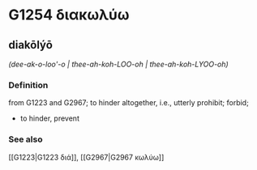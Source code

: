# G1254 διακωλύω

## diakōlýō

_(dee-ak-o-loo'-o | thee-ah-koh-LOO-oh | thee-ah-koh-LYOO-oh)_

### Definition

from G1223 and G2967; to hinder altogether, i.e., utterly prohibit; forbid; 

- to hinder, prevent

### See also

[[G1223|G1223 διά]], [[G2967|G2967 κωλύω]]
